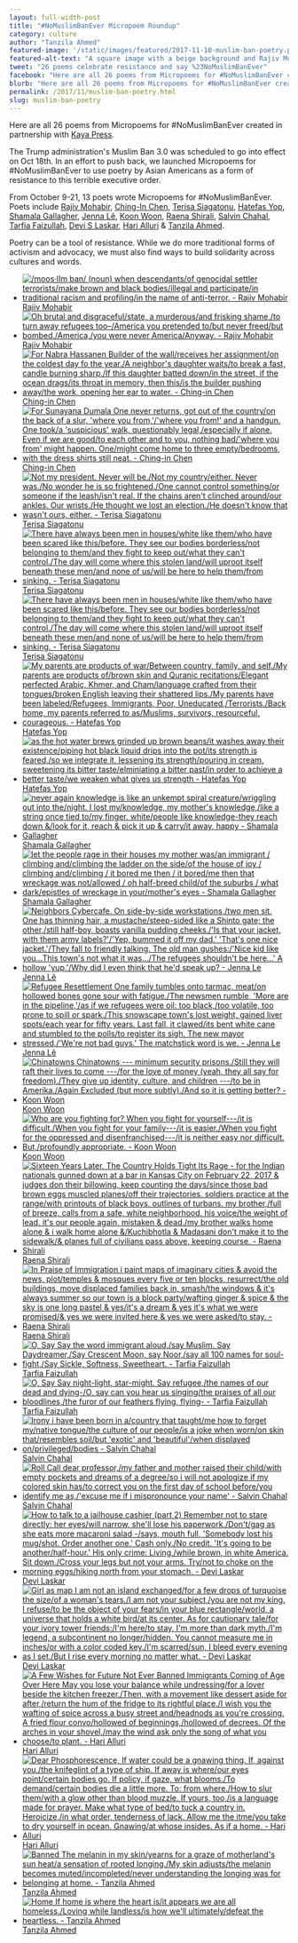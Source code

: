 ```yaml
---
layout: full-width-post
title: "#NoMuslimBanEver Micropoem Roundup"
category: culture
author: "Tanzila Ahmed"
featured-image: '/static/images/featured/2017-11-10-muslim-ban-poetry.png'
featured-alt-text: "A square image with a beige background and Rajiv Mohabir's poem 'Muslim Ban' on it. The poem reads: '/moos·lIm ban/ (noun) when descendants/of genocidal settler terrorists/make brown and black bodies/illegal and participate/in traditional racism and profiling/in the name of anti-terror.' It also includes Rajiv's Twitter handle @rajivmohabir, #NoMuslmBanEver, and the logos for Kaya Press and 18MR"
tweet: "26 poems celebrate resistance and say %23NoMuslimBanEver"
facebook: "Here are all 26 poems from Micropoems for #NoMuslimBanEver created in partnership with Kaya Press."
blurb: "Here are all 26 poems from Micropoems for #NoMuslimBanEver created by in partnership with Kaya Press."
permalink: /2017/11/muslim-ban-poetry.html
slug: muslim-ban-poetry
---
```


Here are all 26 poems from Micropoems for #NoMuslimBanEver created in partnership with [Kaya Press](http://kaya.com). 

The Trump administration's Muslim Ban 3.0 was scheduled to go into effect on Oct 18th. In an effort to push back, we launched Micropoems for #NoMuslimBanEver to use poetry by Asian Americans as a form of resistance to this terrible executive order. 

From October 9-21, 13 poets wrote Micropoems for #NoMuslimBanEver. Poets include [Rajiv Mohabir](http://www.rajivmohabir.com/), [Ching-In Chen](www.chinginchen.com), [Terisa Siagatonu](http://www.terisasiagatonu.com/), [Hatefas Yop](http://poetrybyhati.bigcartel.com/), [Shamala Gallagher](www.shamalagallagher.com), [Jenna Lê](https://jennalewriting.com/), [Koon Woon](http://koonwoonhomepage.blogspot.com/), [Raena Shirali](www.raenashirali.com), [Salvin Chahal](salvinchahal.com), [Tarfia Faizullah](http://www.tfaizullah.com/), [Devi S Laskar](http://www.devislaskar.com/), [Hari Alluri](https://harialluri.wordpress.com/) & [Tanzila Ahmed](tazzystar.me). 

Poetry can be a tool of resistance. While we do more traditional forms of activism and advocacy, we must also find ways to build solidarity across cultures and words.

<ul class="rig">
<li><a href="/static/images/blog/2017-11-10-muslim-ban-poetry/01-muslim-ban-rajiv-mohabir.png"><img src="/static/images/blog/2017-11-10-muslim-ban-poetry/01-muslim-ban-rajiv-mohabir.png" alt="/moos·lIm ban/ (noun) when descendants/of genocidal settler terrorists/make brown and black bodies/illegal and participate/in traditional racism and profiling/in the name of anti-terror. - Rajiv Mohabir">
<span>Rajiv Mohabir</span></a>
</li>
<li><a href="/static/images/blog/2017-11-10-muslim-ban-poetry/02-oh-brutal-rajiv-mohabir.png"><img src="/static/images/blog/2017-11-10-muslim-ban-poetry/02-oh-brutal-rajiv-mohabir.png" alt="Oh brutal and disgraceful/state, a murderous/and frisking shame,/to turn away refugees too–/America you pretended to/but never freed/but bombed./America,/you were never America/Anyway. - Rajiv Mohabir">
<span>Rajiv Mohabir</span></a>
</li>
<li><a href="/static/images/blog/2017-11-10-muslim-ban-poetry/03-for-nabra-ching-in-chen.png"><img src="/static/images/blog/2017-11-10-muslim-ban-poetry/03-for-nabra-ching-in-chen.png" alt="For Nabra Hassanen Builder of the wall/receives her assignment/on the coldest day fo the year./A neighbor's daughter waits/to break a fast, candle burning sharp./If this daughter batted down/in the street, if the ocean drags/its throat in memory, then this/is the builder pushing away/the work, opening her ear to water. - Ching-in Chen">
<span>Ching-in Chen</span></a>
</li>
<li><a href="/static/images/blog/2017-11-10-muslim-ban-poetry/04-for-sunayana-ching-in-chen.png"><img src="/static/images/blog/2017-11-10-muslim-ban-poetry/04-for-sunayana-ching-in-chen.png" alt="For Sunayana Dumala One never returns, got out of the country/on the back of a slur, 'where you from,'/'where you from!' and a handgun. One took/a 'suspicious' walk, questionably legal,/especially if alone. Even if we are good/to each other and to you, nothing bad/'where you from' might happen. One/might come home to three empty/bedrooms, with the dress shirts still neat. - Ching-in Chen">
<span>Ching-in Chen</span></a>
</li>
<li><a href="/static/images/blog/2017-11-10-muslim-ban-poetry/05-not-my-president-terisa-siagatonu.png"><img src="/static/images/blog/2017-11-10-muslim-ban-poetry/05-not-my-president-terisa-siagatonu.png" alt="Not my president. Never will be./Not my country/either. Never was./No wonder he is so frightened./One cannot control something/or someone if the leash/isn't real. If the chains aren't clinched around/our ankles. Our wrists./He thought we lost an election./He doesn't know    that wasn't ours, either. - Terisa Siagatonu">
<span>Terisa Siagatonu</span></a>
</li>
<li><a href="/static/images/blog/2017-11-10-muslim-ban-poetry/06-there-have-always-been-terisa-siagatonu.png"><img src="/static/images/blog/2017-11-10-muslim-ban-poetry/06-there-have-always-been-terisa-siagatonu.png" alt="There have always been men in houses/white like them/who have been scared like this/before. They see our bodies borderless/not belonging to them/and they fight to keep out/what they can't control./The day will come where this stolen land/will uproot itself beneath these men/and none of us/will be here to help them/from sinking. - Terisa Siagatonu">
<span>Terisa Siagatonu</span></a>
</li>
<li><a href="/static/images/blog/2017-11-10-muslim-ban-poetry/06-there-have-always-been-terisa-siagatonu.png"><img src="/static/images/blog/2017-11-10-muslim-ban-poetry/06-there-have-always-been-terisa-siagatonu.png" alt="There have always been men in houses/white like them/who have been scared like this/before. They see our bodies borderless/not belonging to them/and they fight to keep out/what they can't control./The day will come where this stolen land/will uproot itself beneath these men/and none of us/will be here to help them/from sinking. - Terisa Siagatonu">
<span>Terisa Siagatonu</span></a>
</li>
<li><a href="/static/images/blog/2017-11-10-muslim-ban-poetry/07-hyphenated-american-hatefas-yop.png"><img src="/static/images/blog/2017-11-10-muslim-ban-poetry/07-hyphenated-american-hatefas-yop.png" alt="My parents are products of war/Between country, family, and self./My parents are products of/brown skin and Quranic recitations/Elegant perfected Arabic, Khmer, and Cham/language crafted from their tongues/broken English leaving their shattered lips./My parents have been labeled/Refugees, Immigrants, Poor, Uneducated,/Terrorists./Back home, my parents referred to as/Muslims, survivors, resourceful, courageous. - Hatefas Yop">
<span>Hatefas Yop</span></a>
</li>
<li><a href="/static/images/blog/2017-11-10-muslim-ban-poetry/08-coffee-hatefas-yop.png"><img src="/static/images/blog/2017-11-10-muslim-ban-poetry/08-coffee-hatefas-yop.png" alt="as the hot water brews grinded up brown beans/it washes away their existence/piping hot black liquid drips into the pot/its strength is feared,/so we integrate it, lessening its strength/pouring in cream, sweetening its bitter taste/elminiating a bitter past/in order to achieve a better taste/we weaken what gives us strength - Hatefas Yop">
<span>Hatefas Yop</span></a>
</li>
<li><a href="/static/images/blog/2017-11-10-muslim-ban-poetry/09-never-again-shamala-gallagher.png"><img src="/static/images/blog/2017-11-10-muslim-ban-poetry/09-never-again-shamala-gallagher.png" alt="never again knowledge is like an unkempt spiral creature/wriggling out into the/night. I lost my/knowledge, my mother's knowledge,/like a string once tied to/my finger. white/people like knowledge-they reach down &/look for it, reach & pick it up & carry/it away, happy - Shamala Gallagher">
<span>Shamala Gallagher</span></a>
</li>
<li><a href="/static/images/blog/2017-11-10-muslim-ban-poetry/10-let-the-people-rage-shamala-gallagher.png"><img src="/static/images/blog/2017-11-10-muslim-ban-poetry/10-let-the-people-rage-shamala-gallagher.png" alt="let the people rage in their houses my mother was/an immigrant / climbing and/climbing the ladder on the side/of the house of joy / climbing and/climbing / it bored me then / it bored/me then that wreckage was not/allowed / oh half-breed child/of the suburbs / what dark/epistles of wreckage in your/mother's eyes - Shamala Gallagher">
<span>Shamala Gallagher</span></a>
</li>
<li><a href="/static/images/blog/2017-11-10-muslim-ban-poetry/11-neighbors-jenna-le.png"><img src="/static/images/blog/2017-11-10-muslim-ban-poetry/11-neighbors-jenna-le.png" alt="Neighbors Cybercafe. On side-by-side workstations,/two men sit. One has thinning hair, a mustache/steep-sided like a Shinto gate; the other,/still half-boy, boasts vanilla pudding cheeks./'Is that your jacket, with them army labels?'/'Yep, bummed it off my dad.' 'That's one nice jacket.'/They fall to friendly talking. The old man gushes:/'Nice kid like you...This town's not what it was.../The refugees shouldn't be here...' A hollow 'yup.'/Why did I even think that he'd speak up? - Jenna Le">
<span>Jenna Lê</span></a>
</li>
<li><a href="/static/images/blog/2017-11-10-muslim-ban-poetry/12-refugee-resettlement-jenna-le.png"><img src="/static/images/blog/2017-11-10-muslim-ban-poetry/12-refugee-resettlement-jenna-le.png" alt="Refugee Resettlement One family tumbles onto tarmac, meat/on hollowed bones gone sour with fatigue./The newsmen rumble, 'More are in the pipeline,'/as if we refugees were oil: too black,/too volatile, too prone to spill or spark./This snowscape town's lost weight, gained liver spots/each year for fifty years. Last fall, it clawed/its bent white cane and stumbled to the polls/to register its sigh. The new mayor stressed,/'We're not bad guys.' The matchstick word is we. - Jenna Le">
<span>Jenna Lê</span></a>
</li>
<li><a href="/static/images/blog/2017-11-10-muslim-ban-poetry/13-chinatowns-koon-woon.png"><img src="/static/images/blog/2017-11-10-muslim-ban-poetry/13-chinatowns-koon-woon.png" alt="Chinatowns Chinatowns --- minimum security prisons./Still they will raft their lives to come ---/for the love of money (yeah, they all say for freedom)./They give up identity, culture, and children ---/to be in Amerika./Again Excluded (but more subtly)./And so it is getting better? - Koon Woon">
<span>Koon Woon</span></a>
</li>
<li><a href="/static/images/blog/2017-11-10-muslim-ban-poetry/14-who-are-you-fighting-koon-woon.png"><img src="/static/images/blog/2017-11-10-muslim-ban-poetry/14-who-are-you-fighting-koon-woon.png" alt="Who are you fighting for? When you fight for yourself---/it is difficult./When you fight for your family---/it is easier./When you fight for the oppressed and disenfranchised---/it is neither easy nor difficult. But,/profoundly appropriate. - Koon Woon">
<span>Koon Woon</span></a>
</li>
<li><a href="/static/images/blog/2017-11-10-muslim-ban-poetry/15-sixteen-years-later-raena-shirali.png"><img src="/static/images/blog/2017-11-10-muslim-ban-poetry/15-sixteen-years-later-raena-shirali.png" alt="Sixteen Years Later, The Country Holds Tight Its Rage - for the Indian nationals gunned down at a bar in Kansas City on February 22, 2017 & judges don their billowing, keep counting the days/since those bad brown eggs muscled planes/off their trajectories. soldiers practice at the range/with printouts of black boys, outlines of turbans. my brother,/full of breeze, calls from a safe, white neighborhood. his voice/the weight of lead. it's our people again, mistaken & dead./my brother walks home alone & i walk home alone &/Kuchibhotla & Madasani don't make it to the sidewalk/& planes full of civilians pass above, keeping course. - Raena Shirali">
<span>Raena Shirali</span></a>
</li>
<li><a href="/static/images/blog/2017-11-10-muslim-ban-poetry/16-in-praise-of-immigration-raena-shirali.png"><img src="/static/images/blog/2017-11-10-muslim-ban-poetry/16-in-praise-of-immigration-raena-shirali.png" alt="In Praise of Immigration i paint maps of imaginary cities & avoid the news, plot/temples & mosques every five or ten blocks, resurrect/the old buildings, move displaced families back in, smash/the windows & it's always summer so our town is a block party/wafting ginger & spice & the sky is one long pastel & yes/it's a dream & yes it's what we were promised/& yes we were invited here & yes we were asked/to stay. - Raena Shirali">
<span>Raena Shirali</span></a>
</li>
<li><a href="/static/images/blog/2017-11-10-muslim-ban-poetry/17-o-say-tarfia-faizullah.png"><img src="/static/images/blog/2017-11-10-muslim-ban-poetry/17-o-say-tarfia-faizullah.png" alt="O, Say Say the word immigrant aloud,/say Muslim. Say Daydreamer,/Say Crescent Moon, say Noor,/say all 100 names for soul-fight,/Say Sickle, Softness, Sweetheart. - Tarfia Faizullah">
<span>Tarfia Faizullah</span></a>
</li>
<li><a href="/static/images/blog/2017-11-10-muslim-ban-poetry/18-o-say-2-tarfia-faizullah.jpg"><img src="/static/images/blog/2017-11-10-muslim-ban-poetry/18-o-say-2-tarfia-faizullah.jpg" alt="O, Say Say night-light, star-might. Say refugee,/the names of our dead and dying-/O, say can you hear us singing/the praises of all our bloodlines,/the furor of our feathers flying, flying- - Tarfia Faizullah">
<span>Tarfia Faizullah</span></a>
</li>
<li><a href="/static/images/blog/2017-11-10-muslim-ban-poetry/19-irony-salvin-chahal.png"><img src="/static/images/blog/2017-11-10-muslim-ban-poetry/19-irony-salvin-chahal.png" alt="Irony i have been born in a/country that taught/me how to forget my/native tongue/the culture of our people/is a joke when worn/on skin that/resembles soil/but 'exotic' and 'beautiful'/when displayed on/privileged/bodies - Salvin Chahal">
<span>Salvin Chahal</span></a>
</li>
<li><a href="/static/images/blog/2017-11-10-muslim-ban-poetry/20-roll-call-salvin-chahal.png"><img src="/static/images/blog/2017-11-10-muslim-ban-poetry/20-roll-call-salvin-chahal.png" alt="Roll Call dear professor,/my father and mother raised their child/with empty pockets and dreams of a degree/so i will not apologize if my colored skin has/to correct you on the first day of school before/you identify me as,/'excuse me if i mispronounce your name' - Salvin Chahal">
<span>Salvin Chahal</span></a>
</li>
<li><a href="/static/images/blog/2017-11-10-muslim-ban-poetry/21-how-to-talk-to-devi-laskar.png"><img src="/static/images/blog/2017-11-10-muslim-ban-poetry/21-how-to-talk-to-devi-laskar.png" alt="How to talk to a jailhouse cashier (part 2) Remember not to stare directly: her eyes/will narrow, she'll lose his paperwork./Don't/gag as she eats more macaroni salad -/says, mouth full, 'Somebody lost his mug/shot. Order another one.' Cash only./No credit. 'It's going to be another/half-hour.' His only crime: Living,/while brown, in white America. Sit down./Cross your legs but not your arms. Try/not to choke on the morning eggs/hiking north from your stomach. - Devi Laskar">
<span>Devi Laskar</span></a>
</li>
<li><a href="/static/images/blog/2017-11-10-muslim-ban-poetry/22-girl-as-map-devi-laskar.png"><img src="/static/images/blog/2017-11-10-muslim-ban-poetry/22-girl-as-map-devi-laskar.png" alt="Girl as map I am not an island exchanged/for a few drops of turquoise the size/of a woman's tears./I am not your subject,/you are not my king. I refuse/to be the object of your fears/in your blue rectangle/world, a universe that holds a white bird/at its center. As for cautionary tale/for your ivory tower friends:/I'm here/to stay, I'm more than dark myth./I'm legend, a subcontinent no longer/hidden. You cannot measure me in inches/or with a color coded key./I'm scarred/sun, I bleed every evening as I set./But I rise every morning no matter what. - Devi Laskar">
<span>Devi Laskar</span></a>
</li>
<li><a href="/static/images/blog/2017-11-10-muslim-ban-poetry/23-a-few-wishes-hari-alluri.png"><img src="/static/images/blog/2017-11-10-muslim-ban-poetry/23-a-few-wishes-hari-alluri.png" alt="A Few Wishes for Future Not Ever Banned Immigrants Coming of Age Over Here May you lose your balance while undressing/for a lover beside the kitchen freezer./Then, with a movement like dessert aside for after,/return the hum of the fridge to its rightful place./I wish you the wafting of spice across a busy street and/headnods as you're crossing. A fried flour convo/hollowed of beginnings,/hollowed of decrees. Of the arches in your shovel,/may the wind ask only the song of what you choose/to plant. - Hari Alluri">
<span>Hari Alluri</span></a>
</li>
<li><a href="/static/images/blog/2017-11-10-muslim-ban-poetry/24-dear-phosphorescence-hari-alluri.png"><img src="/static/images/blog/2017-11-10-muslim-ban-poetry/24-dear-phosphorescence-hari-alluri.png" alt="Dear Phosphorescence, If water could be a gnawing thing. If, against you,/the knifeglint of a type of ship. If away is where/our eyes point/certain bodies go. If policy, if gaze, what blooms./To demand/certain bodies die a little more. To: from where./How to slur them/with a glow other than blood muzzle. If yours, too,/is a language made for prayer. Make what type of bed/to tuck a country in. Heroicize,/in what order, tenderness of lack. Allow me the itme/you take to dry yourself in ocean. Gnawing/at whose insides. As if a home. - Hari Alluri">
<span>Hari Alluri</span></a>
</li>
<li><a href="/static/images/blog/2017-11-10-muslim-ban-poetry/25-banned-tanzila-ahmed.jpg"><img src="/static/images/blog/2017-11-10-muslim-ban-poetry/25-banned-tanzila-ahmed.jpg" alt="Banned The melanin in my skin/yearns for a graze of motherland's sun heat/a sensation of rooted longing./My skin adjusts/the melanin becomes muted/incompleted/never understanding the longing was for belonging at home. - Tanzila Ahmed">
<span>Tanzila Ahmed</span></a>
</li>
<li><a href="/static/images/blog/2017-11-10-muslim-ban-poetry/26-home-tanzila-ahmed.jpg"><img src="/static/images/blog/2017-11-10-muslim-ban-poetry/26-home-tanzila-ahmed.jpg" alt="Home If home is where the heart is/it appears we are all homeless./Loving while landless/is how we'll ultimately/defeat the heartless. - Tanzila Ahmed">
<span>Tanzila Ahmed</span></a>
</li>
</ul>